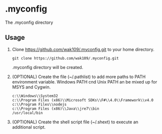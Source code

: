 <!-- -*- mode:gfm; code:utf-8 -*- -->

.myconfig
========

The .myconfig directory



Usage
-----

1. Clone https://github.com/wak109/.myconfig.git to your home directory.


   ```
   git clone https://github.com/wak109/.myconfig.git
   ```

   .myconfig directory will be created.


2. (OPTIONAL) Create the file (~/.pathlist) to add more paths to PATH environment variable.
   Windows PATH cnd Unix PATH an be mixed up for MSYS and Cygwin.


   ``` .pathlist
   c:\\Windows\\System32
   c:\\Program Files (x86)\\Microsoft SDKs\\F#\\4.0\\Framework\\v4.0
   c:\\Program Files\\nodejs
   c:\\Program Files (x86)\\Java\\jre7\\bin
   /usr/local/bin
   ```

3. (OPTIONAL) Create the shell script file (~/.shext) to execute an additional script.
